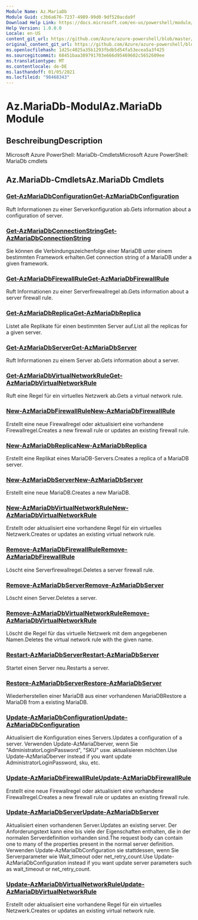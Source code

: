 ```yaml
---
Module Name: Az.MariaDb
Module Guid: c3b6a676-7237-4989-99d0-9df520acda9f
Download Help Link: https://docs.microsoft.com/en-us/powershell/module/az.mariadb
Help Version: 1.0.0.0
Locale: en-US
content_git_url: https://github.com/Azure/azure-powershell/blob/master/src/MariaDb/help/Az.MariaDb.md
original_content_git_url: https://github.com/Azure/azure-powershell/blob/master/src/MariaDb/help/Az.MariaDb.md
ms.openlocfilehash: 1d25c4025a35b1293fbdb5d54fa53ecea5a3f425
ms.sourcegitcommit: 68451baa389791703e666d95469602c5652609ee
ms.translationtype: MT
ms.contentlocale: de-DE
ms.lasthandoff: 01/05/2021
ms.locfileid: "98468343"
---
```

# <span data-ttu-id="74043-101">Az.MariaDb-Modul</span><span class="sxs-lookup"><span data-stu-id="74043-101">Az.MariaDb Module</span></span>
## <span data-ttu-id="74043-102">Beschreibung</span><span class="sxs-lookup"><span data-stu-id="74043-102">Description</span></span>
<span data-ttu-id="74043-103">Microsoft Azure PowerShell: MariaDb-Cmdlets</span><span class="sxs-lookup"><span data-stu-id="74043-103">Microsoft Azure PowerShell: MariaDb cmdlets</span></span>

## <span data-ttu-id="74043-104">Az.MariaDb-Cmdlets</span><span class="sxs-lookup"><span data-stu-id="74043-104">Az.MariaDb Cmdlets</span></span>
### [<span data-ttu-id="74043-105">Get-AzMariaDbConfiguration</span><span class="sxs-lookup"><span data-stu-id="74043-105">Get-AzMariaDbConfiguration</span></span>](Get-AzMariaDbConfiguration.md)
<span data-ttu-id="74043-106">Ruft Informationen zu einer Serverkonfiguration ab.</span><span class="sxs-lookup"><span data-stu-id="74043-106">Gets information about a configuration of server.</span></span>

### [<span data-ttu-id="74043-107">Get-AzMariaDbConnectionString</span><span class="sxs-lookup"><span data-stu-id="74043-107">Get-AzMariaDbConnectionString</span></span>](Get-AzMariaDbConnectionString.md)
<span data-ttu-id="74043-108">Sie können die Verbindungszeichenfolge einer MariaDB unter einem bestimmten Framework erhalten.</span><span class="sxs-lookup"><span data-stu-id="74043-108">Get connection string of a MariaDB under a given framework.</span></span>

### [<span data-ttu-id="74043-109">Get-AzMariaDbFirewallRule</span><span class="sxs-lookup"><span data-stu-id="74043-109">Get-AzMariaDbFirewallRule</span></span>](Get-AzMariaDbFirewallRule.md)
<span data-ttu-id="74043-110">Ruft Informationen zu einer Serverfirewallregel ab.</span><span class="sxs-lookup"><span data-stu-id="74043-110">Gets information about a server firewall rule.</span></span>

### [<span data-ttu-id="74043-111">Get-AzMariaDbReplica</span><span class="sxs-lookup"><span data-stu-id="74043-111">Get-AzMariaDbReplica</span></span>](Get-AzMariaDbReplica.md)
<span data-ttu-id="74043-112">Listet alle Replikate für einen bestimmten Server auf.</span><span class="sxs-lookup"><span data-stu-id="74043-112">List all the replicas for a given server.</span></span>

### [<span data-ttu-id="74043-113">Get-AzMariaDbServer</span><span class="sxs-lookup"><span data-stu-id="74043-113">Get-AzMariaDbServer</span></span>](Get-AzMariaDbServer.md)
<span data-ttu-id="74043-114">Ruft Informationen zu einem Server ab.</span><span class="sxs-lookup"><span data-stu-id="74043-114">Gets information about a server.</span></span>

### [<span data-ttu-id="74043-115">Get-AzMariaDbVirtualNetworkRule</span><span class="sxs-lookup"><span data-stu-id="74043-115">Get-AzMariaDbVirtualNetworkRule</span></span>](Get-AzMariaDbVirtualNetworkRule.md)
<span data-ttu-id="74043-116">Ruft eine Regel für ein virtuelles Netzwerk ab.</span><span class="sxs-lookup"><span data-stu-id="74043-116">Gets a virtual network rule.</span></span>

### [<span data-ttu-id="74043-117">New-AzMariaDbFirewallRule</span><span class="sxs-lookup"><span data-stu-id="74043-117">New-AzMariaDbFirewallRule</span></span>](New-AzMariaDbFirewallRule.md)
<span data-ttu-id="74043-118">Erstellt eine neue Firewallregel oder aktualisiert eine vorhandene Firewallregel.</span><span class="sxs-lookup"><span data-stu-id="74043-118">Creates a new firewall rule or updates an existing firewall rule.</span></span>

### [<span data-ttu-id="74043-119">New-AzMariaDbReplica</span><span class="sxs-lookup"><span data-stu-id="74043-119">New-AzMariaDbReplica</span></span>](New-AzMariaDbReplica.md)
<span data-ttu-id="74043-120">Erstellt eine Replikat eines MariaDB-Servers.</span><span class="sxs-lookup"><span data-stu-id="74043-120">Creates a replica of a MariaDB server.</span></span>

### [<span data-ttu-id="74043-121">New-AzMariaDbServer</span><span class="sxs-lookup"><span data-stu-id="74043-121">New-AzMariaDbServer</span></span>](New-AzMariaDbServer.md)
<span data-ttu-id="74043-122">Erstellt eine neue MariaDB.</span><span class="sxs-lookup"><span data-stu-id="74043-122">Creates a new MariaDB.</span></span>

### [<span data-ttu-id="74043-123">New-AzMariaDbVirtualNetworkRule</span><span class="sxs-lookup"><span data-stu-id="74043-123">New-AzMariaDbVirtualNetworkRule</span></span>](New-AzMariaDbVirtualNetworkRule.md)
<span data-ttu-id="74043-124">Erstellt oder aktualisiert eine vorhandene Regel für ein virtuelles Netzwerk.</span><span class="sxs-lookup"><span data-stu-id="74043-124">Creates or updates an existing virtual network rule.</span></span>

### [<span data-ttu-id="74043-125">Remove-AzMariaDbFirewallRule</span><span class="sxs-lookup"><span data-stu-id="74043-125">Remove-AzMariaDbFirewallRule</span></span>](Remove-AzMariaDbFirewallRule.md)
<span data-ttu-id="74043-126">Löscht eine Serverfirewallregel.</span><span class="sxs-lookup"><span data-stu-id="74043-126">Deletes a server firewall rule.</span></span>

### [<span data-ttu-id="74043-127">Remove-AzMariaDbServer</span><span class="sxs-lookup"><span data-stu-id="74043-127">Remove-AzMariaDbServer</span></span>](Remove-AzMariaDbServer.md)
<span data-ttu-id="74043-128">Löscht einen Server.</span><span class="sxs-lookup"><span data-stu-id="74043-128">Deletes a server.</span></span>

### [<span data-ttu-id="74043-129">Remove-AzMariaDbVirtualNetworkRule</span><span class="sxs-lookup"><span data-stu-id="74043-129">Remove-AzMariaDbVirtualNetworkRule</span></span>](Remove-AzMariaDbVirtualNetworkRule.md)
<span data-ttu-id="74043-130">Löscht die Regel für das virtuelle Netzwerk mit dem angegebenen Namen.</span><span class="sxs-lookup"><span data-stu-id="74043-130">Deletes the virtual network rule with the given name.</span></span>

### [<span data-ttu-id="74043-131">Restart-AzMariaDbServer</span><span class="sxs-lookup"><span data-stu-id="74043-131">Restart-AzMariaDbServer</span></span>](Restart-AzMariaDbServer.md)
<span data-ttu-id="74043-132">Startet einen Server neu.</span><span class="sxs-lookup"><span data-stu-id="74043-132">Restarts a server.</span></span>

### [<span data-ttu-id="74043-133">Restore-AzMariaDbServer</span><span class="sxs-lookup"><span data-stu-id="74043-133">Restore-AzMariaDbServer</span></span>](Restore-AzMariaDbServer.md)
<span data-ttu-id="74043-134">Wiederherstellen einer MariaDB aus einer vorhandenen MariaDB</span><span class="sxs-lookup"><span data-stu-id="74043-134">Restore a MariaDB from a existing MariaDB.</span></span>

### [<span data-ttu-id="74043-135">Update-AzMariaDbConfiguration</span><span class="sxs-lookup"><span data-stu-id="74043-135">Update-AzMariaDbConfiguration</span></span>](Update-AzMariaDbConfiguration.md)
<span data-ttu-id="74043-136">Aktualisiert die Konfiguration eines Servers.</span><span class="sxs-lookup"><span data-stu-id="74043-136">Updates a configuration of a server.</span></span>
<span data-ttu-id="74043-137">Verwenden Update-AzMariaDberver, wenn Sie "AdministratorLoginPassword", "SKU" usw. aktualisieren möchten.</span><span class="sxs-lookup"><span data-stu-id="74043-137">Use Update-AzMariaDberver instead if you want update AdministratorLoginPassword, sku, etc.</span></span>

### [<span data-ttu-id="74043-138">Update-AzMariaDbFirewallRule</span><span class="sxs-lookup"><span data-stu-id="74043-138">Update-AzMariaDbFirewallRule</span></span>](Update-AzMariaDbFirewallRule.md)
<span data-ttu-id="74043-139">Erstellt eine neue Firewallregel oder aktualisiert eine vorhandene Firewallregel.</span><span class="sxs-lookup"><span data-stu-id="74043-139">Creates a new firewall rule or updates an existing firewall rule.</span></span>

### [<span data-ttu-id="74043-140">Update-AzMariaDbServer</span><span class="sxs-lookup"><span data-stu-id="74043-140">Update-AzMariaDbServer</span></span>](Update-AzMariaDbServer.md)
<span data-ttu-id="74043-141">Aktualisiert einen vorhandenen Server.</span><span class="sxs-lookup"><span data-stu-id="74043-141">Updates an existing server.</span></span>
<span data-ttu-id="74043-142">Der Anforderungstext kann eine bis viele der Eigenschaften enthalten, die in der normalen Serverdefinition vorhanden sind.</span><span class="sxs-lookup"><span data-stu-id="74043-142">The request body can contain one to many of the properties present in the normal server definition.</span></span>
<span data-ttu-id="74043-143">Verwenden Update-AzMariaDbConfiguration sie stattdessen, wenn Sie Serverparameter wie Wait_timeout oder net_retry_count.</span><span class="sxs-lookup"><span data-stu-id="74043-143">Use Update-AzMariaDbConfiguration instead if you want update server parameters such as wait_timeout or net_retry_count.</span></span>

### [<span data-ttu-id="74043-144">Update-AzMariaDbVirtualNetworkRule</span><span class="sxs-lookup"><span data-stu-id="74043-144">Update-AzMariaDbVirtualNetworkRule</span></span>](Update-AzMariaDbVirtualNetworkRule.md)
<span data-ttu-id="74043-145">Erstellt oder aktualisiert eine vorhandene Regel für ein virtuelles Netzwerk.</span><span class="sxs-lookup"><span data-stu-id="74043-145">Creates or updates an existing virtual network rule.</span></span>

